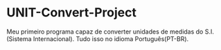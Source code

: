 # UNIT-Convert-Project
Meu primeiro programa capaz de converter unidades de medidas do S.I. (Sistema Internacional). Tudo isso no idioma Português(PT-BR).
